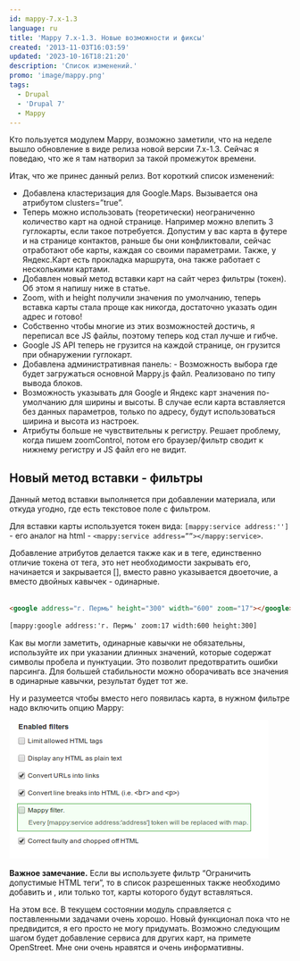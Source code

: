 ```yaml
---
id: mappy-7.x-1.3
language: ru
title: 'Mappy 7.x-1.3. Новые возможности и фиксы'
created: '2013-11-03T16:03:59'
updated: '2023-10-16T18:21:20'
description: 'Список изменений.'
promo: 'image/mappy.png'
tags:
  - Drupal
  - 'Drupal 7'
  - Mappy
---
```


Кто пользуется модулем Mappy, возможно заметили, что на неделе вышло обновление
в виде релиза новой версии 7.x-1.3. Сейчас я поведаю, что же я там натворил за
такой промежуток времени.

Итак, что же принес данный релиз. Вот короткий список изменений:

- Добавлена кластеризация для Google.Maps. Вызывается она атрибутом
  clusters=”true”.
- Теперь можно использовать (теоретически) неограниченно количество карт на
  одной странице. Например можно влепить 3 гуглокарты, если такое потребуется.
  Допустим у вас карта в футере и на странице контактов, раньше бы они
  конфликтовали, сейчас отработают обе карты, каждая со своими параметрами.
  Также, у Яндекс.Карт есть прокладка маршрута, она также работает с несколькими
  картами.
- Добавлен новый метод вставки карт на сайт через фильтры (токен). Об этом я
  напишу ниже в статье.
- Zoom, with и height получили значения по умолчанию, теперь вставка карты стала
  проще как никогда, достаточно указать один адрес и готово!
- Собственно чтобы многие из этих возможностей достичь, я переписал все JS
  файлы, поэтому теперь код стал лучше и гибче.
- Google JS API теперь не грузится на каждой странице, он грузится при
  обнаружении гуглокарт.
- Добавлена административная панель: - Возможность выбора где будет загружаться
  основной Mappy.js файл. Реализовано по типу вывода блоков.
- Возможность указывать для Google и Яндекс карт значения по-умолчанию для
  ширины и высоты. В случае если карта вставляется без данных параметров, только
  по адресу, будут использоваться ширина и высота из настроек.
- Атрибуты больше не чувствительны к регистру. Решает проблему, когда пишем
  zoomControl, потом его браузер/фильтр сводит к нижнему регистру и JS файл его
  не видит.

Новый метод вставки - фильтры
-----------------------------

Данный метод вставки выполняется при добавлении материала, или откуда угодно,
где есть текстовое поле с фильтром.

Для вставки карты используется токен вида: `[mappy:service address:'']` - его
аналог на html - `<mappy:service address=””></mappy:service>`.

Добавление атрибутов делается также как и в теге, единственно отличие токена от
тега, это нет необходимости закрывать его, начинается и закрывается [], вместо
равно указывается двоеточие, а вместо двойных кавычек - одинарные.

```html {"header":"html"}

<google address="г. Пермь" height="300" width="600" zoom="17"></google>
```

```html {"header":"token"}
[mappy:google address:'г. Пермь' zoom:17 width:600 height:300]
```

Как вы могли заметить, одинарные кавычки не обязательны, используйте их при
указании длинных значений, которые содержат символы пробела и пунктуации. Это
позволит предотвратить ошибки парсинга. Для большей стабильности можно
оборачивать все значения в одинарные кавычки, результат будет тот же.

Ну и разумеется чтобы вместо него появилась карта, в нужном фильтре надо
включить опцию Mappy:

![Mappy filter](image/1.png)

**Важное замечание.** Если вы используете фильтр “Ограничить допустимые HTML
теги”, то в список разрешенных также необходимо добавить <yandex> и <google>,
или только тот, карты которого будут вставляться.

На этом все. В текущем состоянии модуль справляется с поставленными задачами
очень хорошо. Новый функционал пока что не предвидится, я его просто не могу
придумать. Возможно следующим шагом будет добавление сервиса для других карт, на
примете OpenStreet. Мне они очень нравятся и очень информативны.
